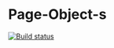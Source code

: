 # Page-Object-s
[![Build status](https://ci.appveyor.com/api/projects/status/udoruy1i6lbim8mg/branch/main?svg=true)](https://ci.appveyor.com/project/Pexini/page-object-s/branch/main)
